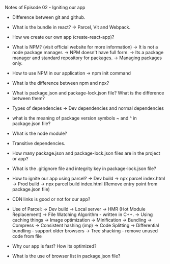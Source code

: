 Notes of Episode 02 - Igniting our app

- Difference between git and github.

- What is the bundle in react? -> Parcel, Vit and Webpack.

- How we create our own app (create-react-app)?

- What is NPM? (visit official website for more information)
    -> It is not a node package manager. 
    -> NPM doesn't have full form.
    -> Its a package manager and standard repository for packages.
    -> Managing packages only.

- How to use NPM in our application -> npm init command 

- What is the difference between npm and npx?

- What is package.json and package-lock.json file? What is the difference between them?

- Types of dependencies -> Dev dependencies and normal dependencies

- what is the meaning of package version symbols ~ and ^ in package.json file?

- What is the node module?

- Transitive dependencies.

- How many package.json and package-lock.json files are in the project or app?

- What is the .gitignore file and integrity key in package-lock.json file?

- How to ignite our app using parcel?
    -> Dev build -> npx parcel index.html
    -> Prod build -> npx parcel build index.html (Remove entry point from package.json file)

- CDN links is good or not for our app?

- Use of Parcel:
    -> Dev build 
    -> Local server 
    -> HMR (Hot Module Replacement)
    -> File Watching Algorithm - written in C++.
    -> Using caching things
    -> Image optimization
    -> Minification
    -> Bundling
    -> Compress
    -> Consistent hashing (imp)
    -> Code Splitting
    -> Differential bundling - support older browsers
    -> Tree shacking - remove unused code from file

- Why our app is fast? How its optimized?

- What is the use of browser list in package.json file?



